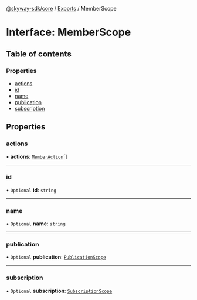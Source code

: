 [@skyway-sdk/core](../README.md) / [Exports](../modules.md) / MemberScope

# Interface: MemberScope

## Table of contents

### Properties

- [actions](MemberScope.md#actions)
- [id](MemberScope.md#id)
- [name](MemberScope.md#name)
- [publication](MemberScope.md#publication)
- [subscription](MemberScope.md#subscription)

## Properties

### actions

• **actions**: [`MemberAction`](../modules.md#memberaction)[]

___

### id

• `Optional` **id**: `string`

___

### name

• `Optional` **name**: `string`

___

### publication

• `Optional` **publication**: [`PublicationScope`](PublicationScope.md)

___

### subscription

• `Optional` **subscription**: [`SubscriptionScope`](SubscriptionScope.md)
